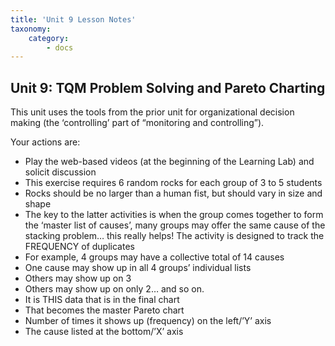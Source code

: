```yaml
---
title: 'Unit 9 Lesson Notes'
taxonomy:
    category:
        - docs
---
```


## Unit 9: TQM Problem Solving and Pareto Charting

This unit uses the tools from the prior unit for organizational decision making (the ‘controlling’ part of “monitoring and controlling”).

Your actions are:

- Play the web-based videos (at the beginning of the Learning Lab) and solicit discussion
- This exercise requires 6 random rocks for each group of 3 to 5 students
 - Rocks should be no larger than a human fist, but should vary in size and shape
- The key to the latter activities is when the group comes together to form the ‘master list of causes’, many groups may offer the same cause of the stacking problem… this really helps! The activity is designed to track the FREQUENCY of duplicates
 - For example, 4 groups may have a collective total of 14 causes
 - One cause may show up in all 4 groups’ individual lists
 - Others may show up on 3
 - Others may show up on only 2… and so on.
- It is THIS data that is in the final chart
 - That becomes the master Pareto chart
 - Number of times it shows up (frequency) on the left/’Y’ axis
 - The cause listed at the bottom/’X’ axis
